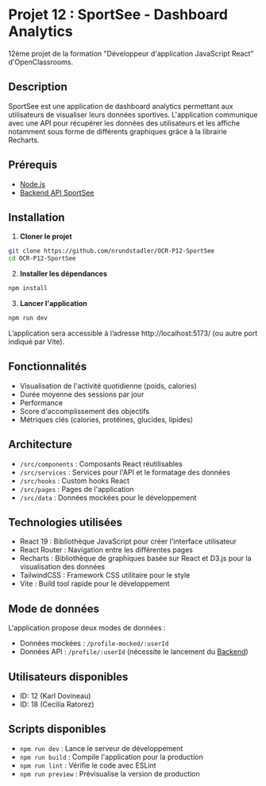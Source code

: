# Projet 12 : SportSee - Dashboard Analytics

12ème projet de la formation "Développeur d'application JavaScript React" d'OpenClassrooms.

## Description

SportSee est une application de dashboard analytics permettant aux utilisateurs de visualiser leurs données sportives. L'application communique avec une API pour récupérer les données des utilisateurs et les affiche notamment sous forme de différents graphiques grâce à la librairie Recharts.

## Prérequis

- [Node.js](https://nodejs.org/en/)
- [Backend API SportSee](https://github.com/OpenClassrooms-Student-Center/SportSee)

## Installation

1. **Cloner le projet**

```bash
git clone https://github.com/nrundstadler/OCR-P12-SportSee
cd OCR-P12-SportSee
```

2. **Installer les dépendances**

```bash
npm install
```

3. **Lancer l'application**

```bash
npm run dev
```

L’application sera accessible à l’adresse http://localhost:5173/ (ou autre port indiqué par Vite).

## Fonctionnalités

- Visualisation de l'activité quotidienne (poids, calories)
- Durée moyenne des sessions par jour
- Performance
- Score d'accomplissement des objectifs
- Métriques clés (calories, protéines, glucides, lipides)

## Architecture

- `/src/components` : Composants React réutilisables
- `/src/services` : Services pour l'API et le formatage des données
- `/src/hooks` : Custom hooks React
- `/src/pages` : Pages de l'application
- `/src/data` : Données mockées pour le développement

## Technologies utilisées

- React 19 : Bibliothèque JavaScript pour créer l'interface utilisateur
- React Router : Navigation entre les différentes pages
- Recharts : Bibliothèque de graphiques basée sur React et D3.js pour la visualisation des données
- TailwindCSS : Framework CSS utilitaire pour le style
- Vite : Build tool rapide pour le développement

## Mode de données

L'application propose deux modes de données :

- Données mockées : `/profile-mocked/:userId`
- Données API : `/profile/:userId` (nécessite le lancement du [Backend](https://github.com/OpenClassrooms-Student-Center/SportSee))

## Utilisateurs disponibles

- ID: 12 (Karl Dovineau)
- ID: 18 (Cecilia Ratorez)

## Scripts disponibles

- `npm run dev` : Lance le serveur de développement
- `npm run build` : Compile l'application pour la production
- `npm run lint` : Vérifie le code avec ESLint
- `npm run preview` : Prévisualise la version de production
